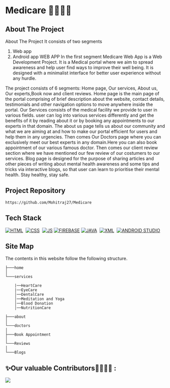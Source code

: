 # Medicare 👩‍⚕️👨‍⚕️

## About The Project
About The Project
It consists of two segments 
1) Web app
2) Android app
WEB APP
In the first segment Medicare Web App is a Web Development Project. It is a Medical portal where we aim to spread awareness and help user find ways to improve their well being. It is designed with a minimalist interface for better user experience without any hurdle.

The project consists of 6 segments: Home page, Our services, About us, Our experts,Book now  and client reviews. Home page is the main page of the portal comprising of brief description about the website, contact details, testimonials and other navigation options to move anywhere inside the portal.
Our Services consists of the medical facility we provide to user in various fields. user can log into various services differently and get the benefits of it by reading about it or by booking any appointments to our experts in that domain.
The about us page tells us about our community and what we are aiming at and how to make our portal efficient for users and help them in any urgencies. 
Then comes Our Doctors page where you can exclusively meet our best experts in any domain.Here you can also book appointment of our various famous doctor.
Then comes our client review section where we have mentioned our few review of our costumers to our services.
Blog page is designed for the purpose of sharing articles and other pieces of writing about mental health awareness and some tips and tricks via interactive blogs, so that user can learn to prioritise their mental health.
Stay healthy, stay safe.

## Project Repository 

```
https://github.com/Mohitraj27/Medicare
```

## Tech Stack
[![HTML](https://img.shields.io/badge/html5%20-%23E34F26.svg?&style=for-the-badge&logo=html5&logoColor=white)](https://github.com/manankohlii/spacex-launch-data/search?l=html)&nbsp;
[![CSS](https://img.shields.io/badge/css3%20-%231572B6.svg?&style=for-the-badge&logo=css3&logoColor=white)](https://github.com/manankohlii/spacex-launch-data/search?l=css)&nbsp;
[![JS](https://img.shields.io/badge/javascript%20-%23323330.svg?&style=for-the-badge&logo=javascript&logoColor=%23F7DF1E)](https://github.com/manankohlii/spacex-launch-data/search?l=javascript)
[![FIREBASE](https://img.shields.io/badge/firebase%20-%23323330.svg?&style=for-the-badge&logo=firebase&logoColor=%23F7DF1E)](https://github.com/manankohlii/spacex-launch-data/search?l=firebase)
[![JAVA](https://img.shields.io/badge/java%20-%231572B6.svg?&style=for-the-badge&logo=java&logoColor=white)](https://github.com/manankohlii/spacex-launch-data/search?l=java)&nbsp;
[![XML](https://img.shields.io/badge/xml%20-%231572B6.svg?&style=for-the-badge&logo=xml&logoColor=white)](https://github.com/manankohlii/spacex-launch-data/search?l=xml)&nbsp;
[![ANDROID STUDIO](https://img.shields.io/badge/androidstudio%20-%23E34F26.svg?&style=for-the-badge&logo=androidstudio&logoColor=white)](https://github.com/manankohlii/spacex-launch-data/search?l=androidstudio)&nbsp;

## Site Map
The contents in this website follow the following structure.

```
├───home
│
└───services

    |──HeartCare
    |──EyeCare
    │──DentalCare
    │──Meditation and Yoga
    │──Blood Donation
    │──NutritionCare
    
├───about
│
└───doctors
│
├───Book Appointment
│
└───Reviews
│
└───Blogs
```

## ✨Our valuable Contributors👩‍💻👨‍💻 :
<a href="https://github.com/Mohitraj27/Medicare/graphs/contributors">
  <img src="https://contrib.rocks/image?repo=Mohitraj27/Medicare"/>
</a>

